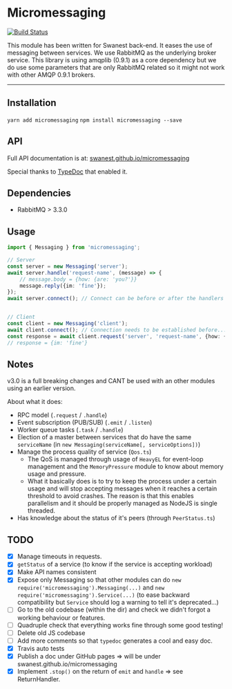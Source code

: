 # Micromessaging
[![Build Status](https://travis-ci.org/swanest/micromessaging.svg?branch=v3)](https://travis-ci.org/swanest/micromessaging)

This module has been written for Swanest back-end. It eases the use of messaging between services.
We use RabbitMQ as the underlying broker service.
This library is using amqplib (0.9.1) as a core dependency but we do use some parameters that are only RabbitMQ related so it might not work with other AMQP 0.9.1 brokers. 

----------


## Installation

`yarn add micromessaging`
`npm install micromessaging --save`

## API

Full API documentation is at: [swanest.github.io/micromessaging](https://swanest.github.io/micromessaging)

Special thanks to [TypeDoc](http://typedoc.org/) that enabled it.

## Dependencies

*  RabbitMQ > 3.3.0

## Usage

```typescript
import { Messaging } from 'micromessaging';

// Server
const server = new Messaging('server');
await server.handle('request-name', (message) => {
    // message.body = {how: {are: 'you?'}}
    message.reply({im: 'fine'});
});
await server.connect(); // Connect can be before or after the handlers it doesnt matter.


// Client
const client = new Messaging('client');
await client.connect(); // Connection needs to be established before...
const response = await client.request('server', 'request-name', {how: {are: 'you?'}});
// response = {im: 'fine'}
```

## Notes

v3.0 is a full breaking changes and CANT be used with an other modules using an earlier version.

About what it does:
*  RPC model (`.request` / `.handle`)
*  Event subscription (PUB/SUB) (`.emit` / `.listen`)
*  Worker queue tasks (`.task` / `.handle`)
*  Election of a master between services that do have the same `serviceName` (in `new Messaging(serviceName[, serviceOptions])`)
*  Manage the process quality of service (`Qos.ts`)
   *  The QoS is managed through usage of `HeavyEL` for event-loop management and the `MemoryPressure` module to know about memory usage and pressure.
   *  What it basically does is to try to keep the process under a certain usage and will stop accepting messages when it reaches a certain threshold to avoid crashes. The reason is that this enables parallelism and it should be properly managed as NodeJS is single threaded.
*  Has knowledge about the status of it's peers (through `PeerStatus.ts`)

## TODO

* [x] Manage timeouts in requests.
* [x] `getStatus` of a service (to know if the service is accepting workload)
* [x] Make API names consistent
* [x] Expose only Messaging so that other modules can do `new require('micromessaging').Messaging(...)` and `new require('micromessaging').Service(...)` (to ease backward compatibility but `Service` should log a warning to tell it's deprecated...)
* [ ] Go to the old codebase (within the dir) and check we didn't forgot a working behaviour or features.
* [ ] Quadruple check that everything works fine through some good testing!
* [ ] Delete old JS codebase
* [ ] Add more comments so that `typedoc` generates a cool and easy doc.
* [x] Travis auto tests
* [x] Publish a doc under GitHub pages => will be under swanest.github.io/micromessaging
* [x] Implement `.stop()` on the return of `emit` and `handle` => see ReturnHandler.
